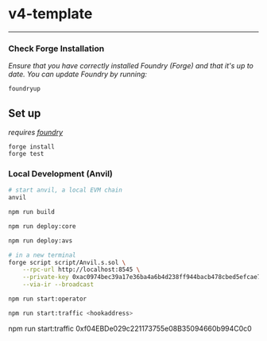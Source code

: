 # v4-template

---

### Check Forge Installation

_Ensure that you have correctly installed Foundry (Forge) and that it's up to date. You can update Foundry by running:_

```
foundryup
```

## Set up

_requires [foundry](https://book.getfoundry.sh)_

```
forge install
forge test
```

### Local Development (Anvil)

```bash
# start anvil, a local EVM chain
anvil

npm run build

npm run deploy:core

npm run deploy:avs

# in a new terminal
forge script script/Anvil.s.sol \
    --rpc-url http://localhost:8545 \
    --private-key 0xac0974bec39a17e36ba4a6b4d238ff944bacb478cbed5efcae784d7bf4f2ff80 \
    --via-ir --broadcast

npm run start:operator

npm run start:traffic <hookaddress>
```

npm run start:traffic 0xf04EBDe029c221173755e08B35094660b994C0c0
